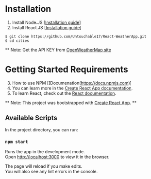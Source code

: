 # Installation 
1. Install Node.JS [[Installation guide](https://nodejs.org/en/)]
2. Install React.JS [[Installation guide](https://reactjs.org)]

```
$ git clone https://github.com/Untouchable17/React-WeatherApp.git
$ cd cities
```

** Note: Get the API KEY from [OpenWeatherMap site](https://openweathermap.org/api)


# Getting Started Requirements

3. How to use NPM [[Documenation(https://docs.npmjs.com)]
4. You can learn more in the [Create React App documentation](https://facebook.github.io/create-react-app/docs/getting-started).
5. To learn React, check out the [React documentation](https://reactjs.org/).


** Note: This project was bootstrapped with [Create React App](https://github.com/facebook/create-react-app). **

## Available Scripts

In the project directory, you can run:

### `npm start`

Runs the app in the development mode.\
Open [http://localhost:3000](http://localhost:3000) to view it in the browser.

The page will reload if you make edits.\
You will also see any lint errors in the console.



